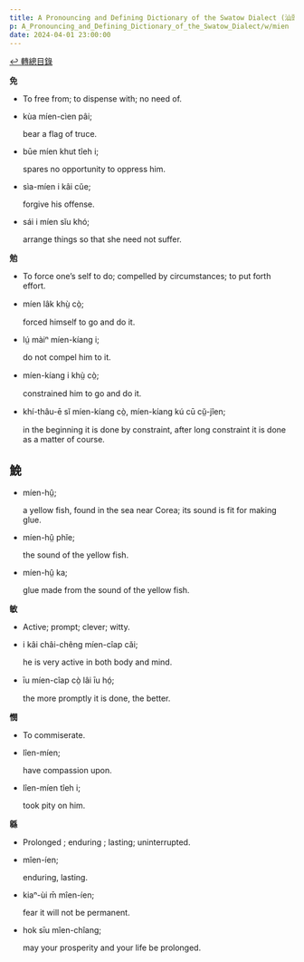 ```yaml
---
title: A Pronouncing and Defining Dictionary of the Swatow Dialect (汕頭方言音義字典) / mien
p: A_Pronouncing_and_Defining_Dictionary_of_the_Swatow_Dialect/w/mien
date: 2024-04-01 23:00:00
---
```


[↩️ 轉總目錄](/A_Pronouncing_and_Defining_Dictionary_of_the_Swatow_Dialect)


**免**
- To free from; to dispense with; no need of.

- kùa míen-cìen pâi;

  bear a flag of truce.

- būe míen khut tîeh i;

  spares no opportunity to oppress him.

- sìa-míen i kâi cŭe;

  forgive his offense.

- sái i míen sĭu khó;

  arrange things so that she need not suffer.

**勉**
- To force one’s self to do; compelled by circumstances; to put forth effort.

- míen lâk khṳ̀ cò̤;

  forced himself to go and do it.

- lṳ́ màiⁿ míen-kíang i;

  do not compel him to it.

- míen-kíang i khṳ̀ cò̤;

  constrained him to go and do it.

- khí-thâu-ē sĭ míen-kíang cò̤, míen-kíang kú cū cṳ̆-jîen;

  in the beginning it is done by constraint, after long constraint it is done as a matter of course. 

**鮸**
- 

- míen-hṳ̂;

  a yellow fish, found in the sea near Corea; its sound is fit for making glue.

- míen-hṳ̂ phĭe;

  the sound of the yellow fish.

- míen-hṳ̂ ka;

  glue made from the sound of the yellow fish.

**敏**
- Active; prompt; clever; witty.

- i kâi châi-chêng míen-cîap căi;

  he is very active in both body and mind.

- īu míen-cîap cò̤ lâi īu hó̤;

  the more promptly it is done, the better.

**憫**
- To commiserate.

- lîen-míen;

  have compassion upon.

- lîen-míen tîeh i;

  took pity on him.

**緜**
- Prolonged ; enduring ; lasting; uninterrupted.

- mîen-íen;

  enduring, lasting.

- kiaⁿ-ùi m̄ mîen-íen;

  fear it will not be permanent.

- hok sīu mîen-chîang;

  may your prosperity and your life be prolonged.